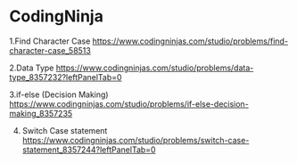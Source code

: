 # CodingNinja

1.Find Character Case
https://www.codingninjas.com/studio/problems/find-character-case_58513

2.Data Type
https://www.codingninjas.com/studio/problems/data-type_8357232?leftPanelTab=0

3.if-else (Decision Making)
https://www.codingninjas.com/studio/problems/if-else-decision-making_8357235

4. Switch Case statement
https://www.codingninjas.com/studio/problems/switch-case-statement_8357244?leftPanelTab=0
